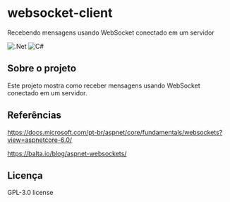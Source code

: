 # websocket-client
Recebendo mensagens usando WebSocket conectado em um servidor

![.Net](https://img.shields.io/badge/.NET-5C2D91?style=for-the-badge&logo=.net&logoColor=white)
![C#](https://img.shields.io/badge/c%23-%23239120.svg?style=for-the-badge&logo=c-sharp&logoColor=white)

## Sobre o projeto
Este projeto mostra como receber mensagens usando WebSocket conectado em um servidor.

## Referências
https://docs.microsoft.com/pt-br/aspnet/core/fundamentals/websockets?view=aspnetcore-6.0/

https://balta.io/blog/aspnet-websockets/

## Licença
GPL-3.0 license
